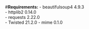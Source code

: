 #**Requirements:**
		- beautifulsoup4         4.9.3    
		- httplib2               0.14.0  
		- requests               2.22.0    
		- Twisted                21.2.0 
		- mime                   0.1.0    
